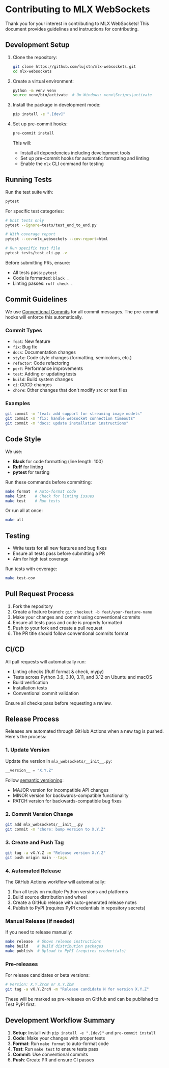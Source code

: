 # Contributing to MLX WebSockets

Thank you for your interest in contributing to MLX WebSockets! This document provides guidelines and instructions for contributing.

## Development Setup

1. Clone the repository:
   ```bash
   git clone https://github.com/lujstn/mlx-websockets.git
   cd mlx-websockets
   ```

2. Create a virtual environment:
   ```bash
   python -m venv venv
   source venv/bin/activate  # On Windows: venv\Scripts\activate
   ```

3. Install the package in development mode:
   ```bash
   pip install -e ".[dev]"
   ```

4. Set up pre-commit hooks:
   ```bash
   pre-commit install
   ```

   This will:
   - Install all dependencies including development tools
   - Set up pre-commit hooks for automatic formatting and linting
   - Enable the `mlx` CLI command for testing

## Running Tests

Run the test suite with:
```bash
pytest
```

For specific test categories:
```bash
# Unit tests only
pytest --ignore=tests/test_end_to_end.py

# With coverage report
pytest --cov=mlx_websockets --cov-report=html

# Run specific test file
pytest tests/test_cli.py -v
```

Before submitting PRs, ensure:
- All tests pass: `pytest`
- Code is formatted: `black .`
- Linting passes: `ruff check .`

## Commit Guidelines

We use [Conventional Commits](https://www.conventionalcommits.org/) for all commit messages. The pre-commit hooks will enforce this automatically.

### Commit Types

- `feat`: New feature
- `fix`: Bug fix
- `docs`: Documentation changes
- `style`: Code style changes (formatting, semicolons, etc.)
- `refactor`: Code refactoring
- `perf`: Performance improvements
- `test`: Adding or updating tests
- `build`: Build system changes
- `ci`: CI/CD changes
- `chore`: Other changes that don't modify src or test files

### Examples

```bash
git commit -m "feat: add support for streaming image models"
git commit -m "fix: handle websocket connection timeouts"
git commit -m "docs: update installation instructions"
```

## Code Style

We use:
- **Black** for code formatting (line length: 100)
- **Ruff** for linting
- **pytest** for testing

Run these commands before committing:
```bash
make format  # Auto-format code
make lint    # Check for linting issues
make test    # Run tests
```

Or run all at once:
```bash
make all
```

## Testing

- Write tests for all new features and bug fixes
- Ensure all tests pass before submitting a PR
- Aim for high test coverage

Run tests with coverage:
```bash
make test-cov
```

## Pull Request Process

1. Fork the repository
2. Create a feature branch: `git checkout -b feat/your-feature-name`
3. Make your changes and commit using conventional commits
4. Ensure all tests pass and code is properly formatted
5. Push to your fork and create a pull request
6. The PR title should follow conventional commits format

## CI/CD

All pull requests will automatically run:
- Linting checks (Ruff format & check, mypy)
- Tests across Python 3.9, 3.10, 3.11, and 3.12 on Ubuntu and macOS
- Build verification
- Installation tests
- Conventional commit validation

Ensure all checks pass before requesting a review.

## Release Process

Releases are automated through GitHub Actions when a new tag is pushed. Here's the process:

### 1. Update Version

Update the version in `mlx_websockets/__init__.py`:
```python
__version__ = "X.Y.Z"
```

Follow [semantic versioning](https://semver.org/):
- MAJOR version for incompatible API changes
- MINOR version for backwards-compatible functionality
- PATCH version for backwards-compatible bug fixes

### 2. Commit Version Change

```bash
git add mlx_websockets/__init__.py
git commit -m "chore: bump version to X.Y.Z"
```

### 3. Create and Push Tag

```bash
git tag -a vX.Y.Z -m "Release version X.Y.Z"
git push origin main --tags
```

### 4. Automated Release

The GitHub Actions workflow will automatically:
1. Run all tests on multiple Python versions and platforms
2. Build source distribution and wheel
3. Create a GitHub release with auto-generated release notes
4. Publish to PyPI (requires PyPI credentials in repository secrets)

### Manual Release (if needed)

If you need to release manually:
```bash
make release  # Shows release instructions
make build    # Build distribution packages
make publish  # Upload to PyPI (requires credentials)
```

### Pre-releases

For release candidates or beta versions:
```bash
# Version: X.Y.ZrcN or X.Y.ZbN
git tag -a vX.Y.ZrcN -m "Release candidate N for version X.Y.Z"
```

These will be marked as pre-releases on GitHub and can be published to Test PyPI first.

## Development Workflow Summary

1. **Setup**: Install with `pip install -e ".[dev]"` and `pre-commit install`
2. **Code**: Make your changes with proper tests
3. **Format**: Run `make format` to auto-format code
4. **Test**: Run `make test` to ensure tests pass
5. **Commit**: Use conventional commits
6. **Push**: Create PR and ensure CI passes
